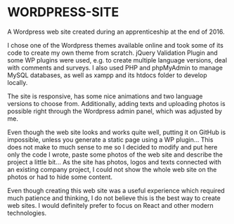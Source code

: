 # WORDPRESS-SITE

A Wordpress web site created during an apprenticeship at the end of 2016.

I chose one of the Wordpress themes available online and took some of its code to create my own theme from scratch. jQuery Validation Plugin and some WP plugins were used, e.g. to create multiple language versions, deal with comments and surveys. I also used PHP and phpMyAdmin to manage MySQL databases, as well as xampp and its htdocs folder to develop locally.

The site is responsive, has some nice animations and two language versions to choose from. Additionally, adding texts and uploading photos is possible right through the Wordpress admin panel, which was adjusted by me.

Even though the web site looks and works quite well, putting it on GitHub is impossible, unless you generate a static page using a WP plugin... This does not make to much sense to me so I decided to modify and put here only the code I wrote, paste some photos of the web site and describe the project a little bit... As the site has photos, logos and texts connected with an existing company project, I could not show the whole web site on the photos or had to hide some content.

Even though creating this web site was a useful experience which required much patience and thinking, I do not believe this is the best way to create web sites. I would definitely prefer to focus on React and other modern technologies.
